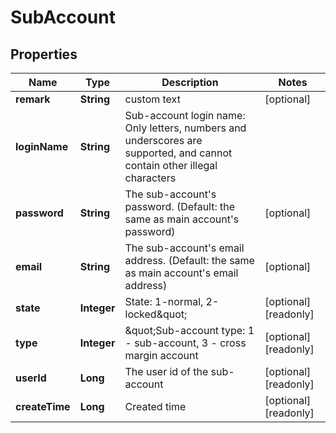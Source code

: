 

# SubAccount

## Properties

Name | Type | Description | Notes
------------ | ------------- | ------------- | -------------
**remark** | **String** | custom text |  [optional]
**loginName** | **String** | Sub-account login name: Only letters, numbers and underscores are supported, and cannot contain other illegal characters | 
**password** | **String** | The sub-account&#39;s password. (Default: the same as main account&#39;s password) |  [optional]
**email** | **String** | The sub-account&#39;s email address. (Default: the same as main account&#39;s email address) |  [optional]
**state** | **Integer** | State: 1-normal, 2-locked\&quot; |  [optional] [readonly]
**type** | **Integer** | \&quot;Sub-account type: 1 - sub-account, 3 - cross margin account |  [optional] [readonly]
**userId** | **Long** | The user id of the sub-account |  [optional] [readonly]
**createTime** | **Long** | Created time |  [optional] [readonly]



